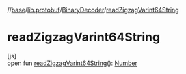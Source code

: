 //[base](../../../index.md)/[lib.protobuf](../index.md)/[BinaryDecoder](index.md)/[readZigzagVarint64String](read-zigzag-varint64-string.md)

# readZigzagVarint64String

[js]\
open fun [readZigzagVarint64String](read-zigzag-varint64-string.md)(): [Number](https://kotlinlang.org/api/latest/jvm/stdlib/kotlin/-number/index.html)
